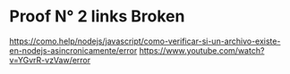 # Proof N° 2 links Broken

https://como.help/nodejs/javascript/como-verificar-si-un-archivo-existe-en-nodejs-asincronicamente/error
https://www.youtube.com/watch?v=YGvrR-vzVaw/error